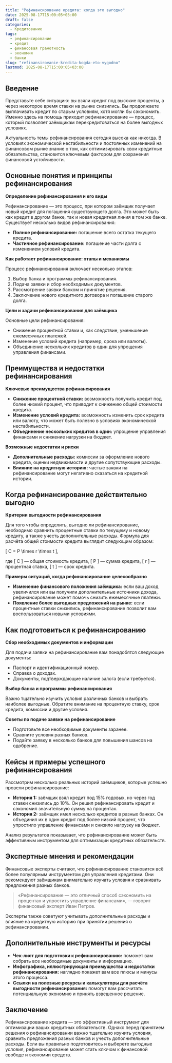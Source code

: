 ```yaml
---
title: "Рефинансирование кредита: когда это выгодно"
date: 2025-08-17T15:00:05+03:00
draft: false
categories:
  - Кредитование
tags:
  - рефинансирование
  - кредит
  - финансовая грамотность
  - экономия
  - банки
slug: "refinansirovanie-kredita-kogda-eto-vygodno"
lastmod: 2025-08-17T15:00:05+03:00
---
```


## Введение

Представьте себе ситуацию: вы взяли кредит под высокие проценты, а через некоторое время ставки на рынке снизились. Вы продолжаете выплачивать кредит по старым условиям, хотя могли бы сэкономить. Именно здесь на помощь приходит рефинансирование — процесс, который позволяет заёмщикам перекредитоваться на более выгодных условиях.

Актуальность темы рефинансирования сегодня высока как никогда. В условиях экономической нестабильности и постоянных изменений на финансовом рынке знание о том, как оптимизировать свои кредитные обязательства, становится ключевым фактором для сохранения финансовой устойчивости.

## Основные понятия и принципы рефинансирования

**Определение рефинансирования и его виды**

Рефинансирование — это процесс, при котором заёмщик получает новый кредит для погашения существующего долга. Это может быть как кредит в другом банке, так и новая кредитная линия в том же банке. Существует несколько видов рефинансирования:

- **Полное рефинансирование:** погашение всего остатка текущего кредита.
- **Частичное рефинансирование:** погашение части долга с изменением условий кредита.

**Как работает рефинансирование: этапы и механизмы**

Процесс рефинансирования включает несколько этапов:

1. Выбор банка и программы рефинансирования.
2. Подача заявки и сбор необходимых документов.
3. Рассмотрение заявки банком и принятие решения.
4. Заключение нового кредитного договора и погашение старого долга.

**Цели и задачи рефинансирования для заёмщика**

Основные цели рефинансирования:

- Снижение процентной ставки и, как следствие, уменьшение ежемесячных платежей.
- Изменение условий кредита (например, срока или валюты).
- Объединение нескольких кредитов в один для упрощения управления финансами.

## Преимущества и недостатки рефинансирования

**Ключевые преимущества рефинансирования**

- **Снижение процентной ставки:** возможность получить кредит под более низкий процент, что приводит к снижению общей стоимости кредита.
- **Изменение условий кредита:** возможность изменить срок кредита или валюту, что может быть полезно в условиях экономической нестабильности.
- **Объединение нескольких кредитов в один:** упрощение управления финансами и снижение нагрузки на бюджет.

**Возможные недостатки и риски**

- **Дополнительные расходы:** комиссии за оформление нового кредита, оценки недвижимости и другие сопутствующие расходы.
- **Влияние на кредитную историю:** частые заявки на рефинансирование могут негативно сказаться на кредитной истории.

## Когда рефинансирование действительно выгодно

**Критерии выгодности рефинансирования**

Для того чтобы определить, выгодно ли рефинансирование, необходимо сравнить процентные ставки по текущему и новому кредиту, а также учесть дополнительные расходы. Формула для расчёта общей стоимости кредита выглядит следующим образом:

[ C = P \times r \times t ],

где [ C ] — общая стоимость кредита, [ P ] — сумма кредита, [ r ] — процентная ставка, [ t ] — срок кредита.

**Примеры ситуаций, когда рефинансирование целесообразно**

- **Изменение финансового положения заёмщика:** если ваш доход увеличился или вы получили дополнительные источники дохода, рефинансирование может помочь снизить ежемесячные платежи.
- **Появление более выгодных предложений на рынке:** если процентные ставки снизились, рефинансирование позволит вам воспользоваться новыми условиями.

## Как подготовиться к рефинансированию

**Сбор необходимых документов и информации**

Для подачи заявки на рефинансирование вам понадобятся следующие документы:

- Паспорт и идентификационный номер.
- Справка о доходах.
- Документы, подтверждающие наличие залога (если требуется).

**Выбор банка и программы рефинансирования**

Важно тщательно изучить условия различных банков и выбрать наиболее выгодные. Обратите внимание на процентную ставку, срок кредита, комиссии и другие условия.

**Советы по подаче заявки на рефинансирование**

- Подготовьте все необходимые документы заранее.
- Сравните условия разных банков.
- Подайте заявку в несколько банков для повышения шансов на одобрение.

## Кейсы и примеры успешного рефинансирования

Рассмотрим несколько реальных историй заёмщиков, которые успешно провели рефинансирование:

- **История 1:** заёмщик взял кредит под 15% годовых, но через год ставки снизились до 10%. Он решил рефинансировать кредит и сэкономил значительную сумму на процентах.
- **История 2:** заёмщик имел несколько кредитов в разных банках. Он объединил их в один кредит под более низкий процент, что упростило управление финансами и снизило нагрузку на бюджет.

Анализ результатов показывает, что рефинансирование может быть эффективным инструментом для оптимизации кредитных обязательств.

## Экспертные мнения и рекомендации

Финансовые эксперты считают, что рефинансирование становится всё более популярным инструментом для управления кредитами. Они рекомендуют заёмщикам внимательно изучать условия и сравнивать предложения разных банков.

> «Рефинансирование — это отличный способ сэкономить на процентах и упростить управление финансами», — говорит финансовый эксперт Иван Петров.

Эксперты также советуют учитывать дополнительные расходы и влияние на кредитную историю при принятии решения о рефинансировании.

## Дополнительные инструменты и ресурсы

- **Чек-лист для подготовки к рефинансированию:** поможет вам собрать все необходимые документы и информацию.
- **Инфографика, иллюстрирующая преимущества и недостатки рефинансирования:** наглядно покажет вам все плюсы и минусы этого процесса.
- **Ссылки на полезные ресурсы и калькуляторы для расчёта выгодности рефинансирования:** помогут вам рассчитать потенциальную экономию и принять взвешенное решение.

## Заключение

Рефинансирование кредита — это эффективный инструмент для оптимизации ваших кредитных обязательств. Однако перед принятием решения о рефинансировании важно тщательно изучить условия, сравнить предложения разных банков и учесть дополнительные расходы. Если вы правильно подготовитесь и выберете выгодные условия, рефинансирование может стать ключом к финансовой свободе и экономии средств.

